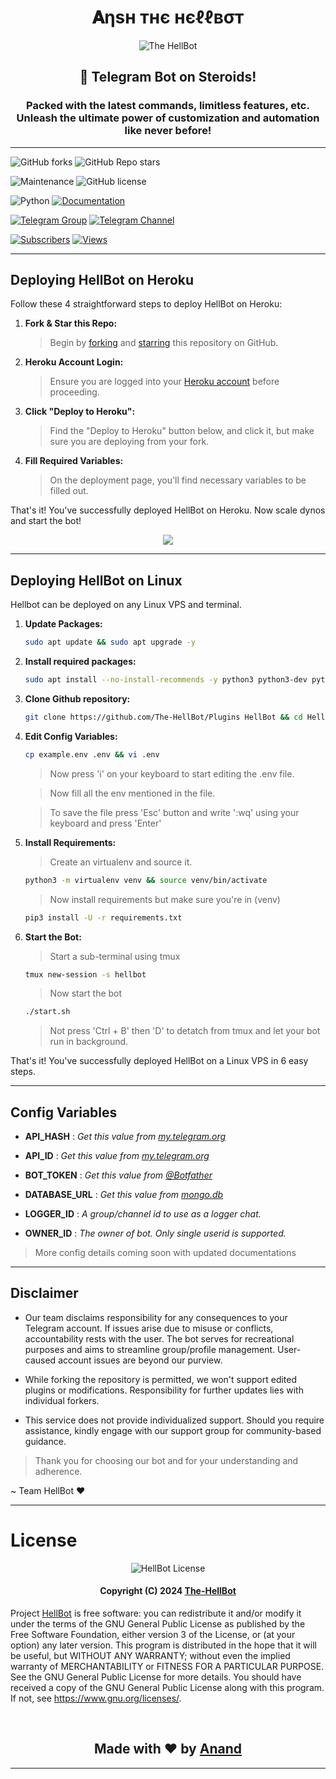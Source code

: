 <h1 align="center"><b>𝐀ηѕн тнє нєℓℓвσт</b></h1>

<p align="center"><img src="https://graph.org/file/f2a097ffd248d60de9e6d.jpg" alt="The HellBot"></p>

<h2 align="center">🚀 Telegram Bot on Steroids!</h3>

<h3 align="center">
    Packed with the latest commands, limitless features, etc. </br>
    Unleash the ultimate power of customization and automation like never before!
</h3>

---

![GitHub forks](https://img.shields.io/github/forks/The-HellBot/HellBot?style=social)
![GitHub Repo stars](https://img.shields.io/github/stars/The-HellBot/Hellbot?style=social)

![Maintenance](https://img.shields.io/badge/Maintained%3F-Yes-white?&style=social&logo=hugo)
![GitHub license](https://img.shields.io/github/license/The-HellBot/HellBot?&style=social&logo=github)

![Python](https://img.shields.io/badge/Python-v3.10-white?style=social&logo=python)
[![Documentation](https://img.shields.io/badge/Documentations-docs.hellbot.tech-white?&style=social&logo=gitbook)](https://the-hellbot.gitbook.io/)

[![Telegram Group](https://img.shields.io/badge/Telegram-Group-white?&style=social&logo=telegram)](https://telegram.dog/hellbot_chat)
[![Telegram Channel](https://img.shields.io/badge/Telegram-Channel-white?&style=social&logo=telegram)](https://telegram.dog/its_hellbot)

[![Subscribers](https://img.shields.io/youtube/channel/subscribers/UC7Jr0FnRApx5nJASUfOjqJQ?style=social)](https://youtube.com/channel/UC7Jr0FnRApx5nJASUfOjqJQ)
[![Views](https://img.shields.io/youtube/views/leMyoT-qDH4?label=Tutorial+•+Heroku+•&style=social)](https://youtu.be/leMyoT-qDH4)

---

## Deploying HellBot on Heroku

Follow these 4 straightforward steps to deploy HellBot on Heroku:

1. **Fork & Star this Repo:**
    > Begin by [forking](https://github.com/The-Hellbot/Hellbot/fork) and [starring](https://github.com/The-Hellbot/Hellbot/) this repository on GitHub.

2. **Heroku Account Login:**
   > Ensure you are logged into your [Heroku account](https://dashboard.heroku.com) before proceeding.

3. **Click "Deploy to Heroku":**
   > Find the "Deploy to Heroku" button below, and click it, but make sure you are deploying from your fork.

4. **Fill Required Variables:**
   > On the deployment page, you'll find necessary variables to be filled out.

That's it! You've successfully deployed HellBot on Heroku. Now scale dynos and start the bot!

<p align="center">
    <a href="https://heroku.com/deploy"><img src="https://img.shields.io/badge/HellBot-Deploy%20To%20Heroku-black?style=for-the-badge&logo=heroku"/></a>
</p>

---

## Deploying HellBot on Linux

Hellbot can be deployed on any Linux VPS and terminal.

1. **Update Packages:**   
    ```bash
    sudo apt update && sudo apt upgrade -y
   ```

2. **Install required packages:**
    ```bash
    sudo apt install --no-install-recommends -y python3 python3-dev python3-pip python3-virtualenv git mediainfo nano ffmpeg unzip tmux
    ```
   
3. **Clone Github repository:**
   ```bash
   git clone https://github.com/The-HellBot/Plugins HellBot && cd HellBot
   ```

4. **Edit Config Variables:**
   ```bash
   cp example.env .env && vi .env
   ```
   > Now press 'i' on your keyboard to start editing the .env file.
   
   > Now fill all the env mentioned in the file.
   
   > To save the file press 'Esc' button and write ':wq' using your keyboard and press 'Enter'

5. **Install Requirements:**
    > Create an virtualenv and source it.
    ```bash
    python3 -m virtualenv venv && source venv/bin/activate
    ```
    > Now install requirements but make sure you're in (venv)
    ```bash
    pip3 install -U -r requirements.txt
    ```

6. **Start the Bot:**
    > Start a sub-terminal using tmux
    ```bash
    tmux new-session -s hellbot
    ```
    > Now start the bot
    ```bash
    ./start.sh
    ```
    > Not press 'Ctrl + B' then 'D' to detatch from tmux and let your bot run in background.

That's it! You've successfully deployed HellBot on a Linux VPS in 6 easy steps.

---

## Config Variables

- **API_HASH** : _Get this value from [my.telegram.org](https://my.telegram.org)_

- **API_ID** : _Get this value from [my.telegram.org](https://my.telegram.org)_

- **BOT_TOKEN** : _Get this value from [@Botfather](https://telegram.dog/BotFather)_

- **DATABASE_URL** : _Get this value from [mongo.db](https://account.mongodb.com/account/login)_

- **LOGGER_ID** : _A group/channel id to use as a logger chat._

- **OWNER_ID** : _The owner of bot. Only single userid is supported._

> More config details coming soon with updated documentations

---

## Disclaimer

- Our team disclaims responsibility for any consequences to your Telegram account.
If issues arise due to misuse or conflicts, accountability rests with the user.
The bot serves for recreational purposes and aims to streamline group/profile management.
User-caused account issues are beyond our purview.

- While forking the repository is permitted, we won't support edited plugins or modifications.
Responsibility for further updates lies with individual forkers. 

- This service does not provide individualized support.
Should you require assistance, kindly engage with our support group for community-based guidance.

> Thank you for choosing our bot and for your understanding and adherence.

~ Team HellBot ❤️

---

# License

<p align="center">
    <img src="https://www.gnu.org/graphics/gplv3-or-later.png" alt="HellBot License">
</p>

<h4 align="center">
    Copyright (C) 2024 <a href="https://github.com/The-HellBot">The-HellBot</a>
</h4>

Project [HellBot](https://github.com/The-HellBot/HellBot) is free software: you can redistribute it and/or modify
it under the terms of the GNU General Public License as published by
the Free Software Foundation, either version 3 of the License, or
(at your option) any later version.
This program is distributed in the hope that it will be useful,
but WITHOUT ANY WARRANTY; without even the implied warranty of
MERCHANTABILITY or FITNESS FOR A PARTICULAR PURPOSE. See the
GNU General Public License for more details.
You should have received a copy of the GNU General Public License
along with this program. If not, see <https://www.gnu.org/licenses/>.

</br>

<h2 align="center">
    Made with ❤️ by <a href="https://github.com/HellBoy-OP">Anand</a>
</h2>

---
